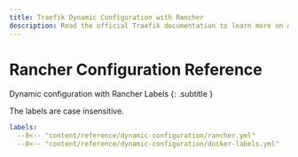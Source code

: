```yaml
---
title: Traefik Dynamic Configuration with Rancher
description: Read the official Traefik documentation to learn more on dynamic configuration in Traefik Proxy with Rancher Labels.
---
```


# Rancher Configuration Reference

Dynamic configuration with Rancher Labels
{: .subtitle }

The labels are case insensitive.

```yaml
labels:
  --8<-- "content/reference/dynamic-configuration/rancher.yml"
  --8<-- "content/reference/dynamic-configuration/docker-labels.yml"
```
